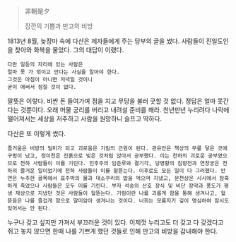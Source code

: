 
> 非朝是夕
> 
>  잠깐의 기쁨과 만고의 비방


1813년 8월, 늦장마 속에 다산은 제자들에게 주는 당부의 글을 썼다. 사람들이 진일도인을 찾아와 화복을 물었다. 그의 대답이 이랬다.

	다만 일등의 자리에 있는 사람은 
	얼마 못 가 꺾이고 만다는 사실을 알아야 한다.
	그것은 아침이 아니면 저녁일 것이니
	굳이 애써서 점칠 것이 없다.

말뜻은 이렇다. 비싼 돈 들여가며 점을 치고 무당을 불러 굿할 것 없다. 정답은 얼마 못간다는 것뿐이다. 오래 머물 궁리를 버리고 내려설 준비를 해라. 천년만년 누리려다 나락에 떨어져서는 세상을 저주하고 사람을 원망하니 슬프고 딱하다. 


다산은 또 이렇게 썼다. 

	즐거움은 비방의 빌미가 되고 괴로움은 기림의 근원이 된다. 관유안은 책상의 무릎 닿은 곳에 구멍이 났고, 정이천은 진흙으로 빚은 것처럼 앉아서 공부했다. 이는 천하의 괴로운 공부였으므로 천하 사람들이 이를 기린다. 진후주의 임춘루와 결기각, 당명황의 침향전과 연창궁은 천하의 즐거운 일이었기에 천하 사람들이 이를 헐뜯는다. 이후로도 모든 일이 다 그러했다. 안연은 누추한 골목에서 표주박의 물과 대소쿠리의 밥을 먹으며 지냈고, 문천상은 시시에서 참혹하게 죽었으나 사람들은 모두 이를 기린다. 부자 석숭의 산호 장식 및 비단 장막과 풍도가 평생 재상으로 지냈던 것은 사람들이 헐뜯는다. 기림이란 나를 괴롭게 함을 통해 생겨나고, 헐뜯음은 나를 즐겁게 함으로 말미암아 생겨나는 것이다. 너희는 모름지기 깊이 명심하여 잠시도 잊어서는 안 된다.

누구나 갖고 싶지만 가져서 부끄러운 것이 있다. 이제껏 누리고도 더 갖고 다 갖겠다고 쥐고 놓지 않으면 한때 나를 기쁘게 했던 것들로 인해 만고의 비방을 감내해야 한다. 